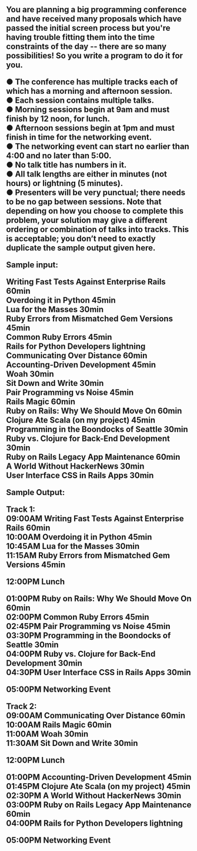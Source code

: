 <h2 Conference Track Management </h2

You are planning a big programming conference and have received many proposals which have
passed the initial screen process but you're having trouble fitting them into the time constraints
of the day -- there are so many possibilities! So you write a program to do it for you. </br>

● The conference has multiple tracks each of which has a morning and afternoon session.</br>
● Each session contains multiple talks.</br>
● Morning sessions begin at 9am and must finish by 12 noon, for lunch.</br>
● Afternoon sessions begin at 1pm and must finish in time for the networking event.</br>
● The networking event can start no earlier than 4:00 and no later than 5:00.</br>
● No talk title has numbers in it.</br>
● All talk lengths are either in minutes (not hours) or lightning (5 minutes).</br>
● Presenters will be very punctual; there needs to be no gap between sessions. Note that depending on how you choose to complete this problem, your solution may give a different ordering or combination of talks into tracks. This is acceptable; you don’t need to exactly duplicate the sample output given here.</br>

Sample input: </br>

Writing Fast Tests Against Enterprise Rails 60min</br>
Overdoing it in Python 45min</br>
Lua for the Masses 30min</br>
Ruby Errors from Mismatched Gem Versions 45min</br>
Common Ruby Errors 45min</br>
Rails for Python Developers lightning</br>
Communicating Over Distance 60min</br>
Accounting-Driven Development 45min</br>
Woah 30min</br>
Sit Down and Write 30min</br>
Pair Programming vs Noise 45min</br>
Rails Magic 60min</br>
Ruby on Rails: Why We Should Move On 60min</br>
Clojure Ate Scala (on my project) 45min</br>
Programming in the Boondocks of Seattle 30min</br>
Ruby vs. Clojure for Back-End Development 30min</br>
Ruby on Rails Legacy App Maintenance 60min</br>
A World Without HackerNews 30min</br>
User Interface CSS in Rails Apps 30min</br>

Sample Output:</br>

Track 1:</br>
09:00AM Writing Fast Tests Against Enterprise Rails 60min</br>
10:00AM Overdoing it in Python 45min</br>
10:45AM Lua for the Masses 30min</br>
11:15AM Ruby Errors from Mismatched Gem Versions 45min</br>

12:00PM Lunch</br>

01:00PM Ruby on Rails: Why We Should Move On 60min</br>
02:00PM Common Ruby Errors 45min</br>
02:45PM Pair Programming vs Noise 45min</br>
03:30PM Programming in the Boondocks of Seattle 30min</br>
04:00PM Ruby vs. Clojure for Back-End Development 30min</br>
04:30PM User Interface CSS in Rails Apps 30min</br>

05:00PM Networking Event</br>

Track 2:</br>
09:00AM Communicating Over Distance 60min</br>
10:00AM Rails Magic 60min</br>
11:00AM Woah 30min</br>
11:30AM Sit Down and Write 30min</br>

12:00PM Lunch</br>

01:00PM Accounting-Driven Development 45min</br>
01:45PM Clojure Ate Scala (on my project) 45min</br>
02:30PM A World Without HackerNews 30min</br>
03:00PM Ruby on Rails Legacy App Maintenance 60min</br>
04:00PM Rails for Python Developers lightning</br>

05:00PM Networking Event</br>
